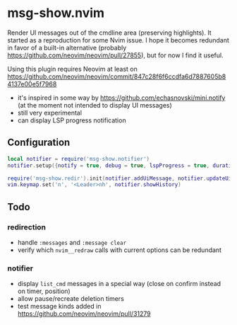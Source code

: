 # msg-show.nvim
Render UI messages out of the cmdline area (preserving highlights). It started as a reproduction for some Nvim issue. I hope it becomes redundant in favor of a built-in alternative (probably https://github.com/neovim/neovim/pull/27855), but for now I find it useful. 

Using this plugin requires Neovim at least on https://github.com/neovim/neovim/commit/847c28f6f6ccdfa6d7887605b84137e00e5f7968
- it's inspired in some way by https://github.com/echasnovski/mini.notify (at the moment not intended to display UI messages)
- still very experimental
- can display LSP progress notification

## Configuration
```lua
local notifier = require('msg-show.notifier')
notifier.setup({notify = true, debug = true, lspProgress = true, duration = 5000, msgWin = {maxWidth = 130}}) -- defaults

require('msg-show.redir').init(notifier.addUiMessage, notifier.updateUiMessage, notifier.debug)
vim.keymap.set('n', '<Leader>nh', notifier.showHistory)
```

## Todo
### redirection
- handle `:messages` and `:message clear`
- verify which `nvim__redraw` calls with current options can be redundant
### notifier
- display `list_cmd` messages in a special way (close on confirm instead on timer, position)
- allow pause/recreate deletion timers
- test message kinds added in https://github.com/neovim/neovim/pull/31279
